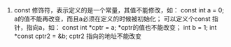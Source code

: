 1.  const 修饰符，表示定义的是一个常量，其值不能修改，如：
    const int a = 0;
    a的值不能再改变，而且a必须在定义的时候被初始化；
    可以定义个const 指针，指向a，如：
    const int *cptr = a;
    *cptr的值也不能改变；
    int b = 1;
    int *const cptr2 = &b;
    cptr2 指向的地址不能改变
